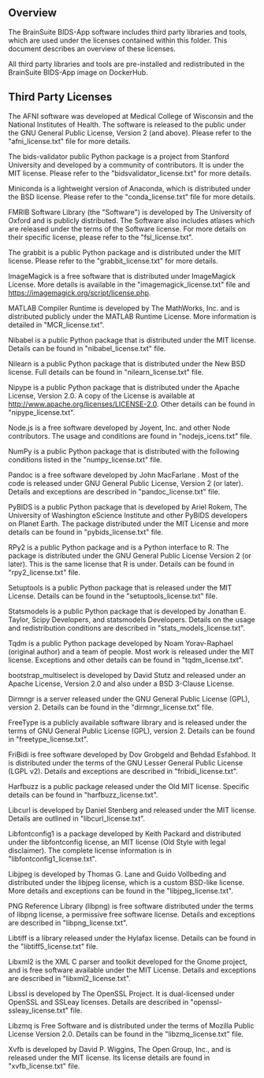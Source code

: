 ## Overview ##
The BrainSuite BIDS-App software includes third party libraries and tools, which are used under the licenses contained within this folder. This document describes an overview of these licenses.

All third party libraries and tools are pre-installed and redistributed in the BrainSuite BIDS-App image on DockerHub.

## Third Party Licenses ##
The AFNI software was developed at Medical College of Wisconsin and the National Institutes of Health. The software is released to the public under the GNU General Public License, Version 2 (and above). Please refer to the "afni_license.txt" file for more details.

The bids-validator public Python package is a project from Stanford University and developed by a community of contributors. It is under the MIT license. Please refer to the "bidsvalidator_license.txt" for more details.

Miniconda is a lightweight version of Anaconda, which is distributed under the BSD license. Please refer to the "conda_license.txt" file for more details.

FMRIB Software Library (the "Software") is developed by The University of Oxford and is publicly distributed. The Software also includes atlases which are released under the terms of the Software license. For more details on their specific license, please refer to the "fsl_license.txt".

The grabbit is a public Python package and is distributed under the MIT license. Please refer to the "grabbit_license.txt" for more details.

ImageMagick is a free software that is distributed under ImageMagick License. More details is available in the "imagemagick_license.txt" file and https://imagemagick.org/script/license.php.

MATLAB Compiler Runtime is developed by The MathWorks, Inc. and is distributed publicly under the MATLAB Runtime License. More information is detailed in "MCR_license.txt".

Nibabel is a public Python package that is distributed under the MIT license. Details can be found in "nibabel_license.txt" file.

Nilearn is a public Python package that is distributed under the New BSD license. Full details can be found in "nilearn_license.txt" file.

Nipype is a public Python package that is distributed under the Apache License, Version 2.0. A copy of the License is available at http://www.apache.org/licenses/LICENSE-2.0. Other details can be found in "nipype_license.txt".

Node.js is a free software developed by Joyent, Inc. and other Node contributors. The usage and conditions are found in "nodejs_icens.txt" file.

NumPy is a public Python package that is distributed with the following conditions listed in the "numpy_license.txt" file.

Pandoc is a free software developed by John MacFarlane <jgm at berkeley dot edu>. Most of the code is released under GNU General Public License, Version 2 (or later). Details and exceptions are described in "pandoc_license.txt" file.

PyBIDS is a public Python package that is developed by Ariel Rokem, The University of Washington eScience Institute and other PyBIDS developers on Planet Earth. The package distributed under the MIT License and more details can be found in "pybids_license.txt" file.

RPy2 is a public Python package and is a Python interface to R. The package is distributed under the GNU General Public License Version 2 (or later). This is the same license that R is under. Details can be found in "rpy2_license.txt" file.

Setuptools is a public Python package that is released under the MIT License. Details can be found in the "setuptools_license.txt" file.

Statsmodels is a public Python package that is developed by Jonathan E. Taylor, Scipy Developers, and statsmodels Developers. Details on the usage and redistribution conditions are described in "stats_models_license.txt".

Tqdm is a public Python package developed by Noam Yorav-Raphael (original author) and a team of people. Most work is released under the MIT license. Exceptions and other details can be found in "tqdm_license.txt".

bootstrap_multiselect is developed by David Stutz and released under an Apache License, Version 2.0 and also under a BSD 3-Clause License.

Dirmngr is a server released under the GNU General Public License (GPL), version 2. Details can be found in the "dirmngr_license.txt" file.

FreeType is a publicly available software library and is released under the terms of GNU General Public License (GPL), version 2. Details can be found in "freetype_license.txt".

FriBidi is free software developed by Dov Grobgeld and Behdad Esfahbod. It is distributed under the terms of the GNU Lesser General Public License (LGPL v2). Details and exceptions are described in "fribidi_license.txt".

Harfbuzz is a public package released under the Old MIT license. Specific details can be found in "harfbuzz_license.txt".

Libcurl is developed by Daniel Stenberg and released under the MIT license. Details are outlined in "libcurl_license.txt".

Libfontconfig1 is a package developed by Keith Packard and distributed under the libfontconfig license, an MIT license (Old Style with legal disclaimer). The complete license information is in "libfontconfig1_license.txt".

Libjpeg is developed by Thomas G. Lane and Guido Vollbeding and distributed under the libjpeg license, which is a custom BSD-like license. More details and exceptions can be found in the "libjpeg_license.txt".

PNG Reference Library (libpng) is free software distributed under the terms of libpng license, a permissive free software license. Details and exceptions are described in "libpng_license.txt".

Libtiff is a library released under the Hylafax license. Details can be found in the "libtiff5_license.txt" file.

Libxml2 is the XML C parser and toolkit developed for the Gnome project, and is free software available under the MIT License. Details and exceptions are described in "libxml2_license.txt".

Libssl is developed by The OpenSSL Project. It is dual-licensed under OpenSSL and SSLeay licenses. Details are described in "openssl-ssleay_license.txt" file.

Libzmq is Free Software and is distributed under the terms of Mozilla Public License Version 2.0. Details can be found in the "libzmq_license.txt" file.

Xvfb is developed by David P. Wiggins, The Open Group, Inc., and is released under the MIT license. Its license details are found in "xvfb_license.txt" file.

